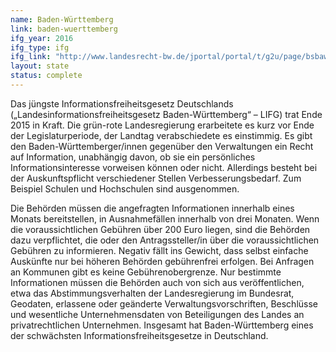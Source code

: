 ```yaml
---
name: Baden-Württemberg
link: baden-wuerttemberg
ifg_year: 2016
ifg_type: ifg
ifg_link: "http://www.landesrecht-bw.de/jportal/portal/t/g2u/page/bsbawueprod.psml;jsessionid=7B9F63D2264ED25A8E80DA5127A56164.jp91?pid=Dokumentanzeige&showdoccase=1&js_peid=Trefferliste&documentnumber=1&numberofresults=1&fromdoctodoc=yes&doc.id=jlr-InfFrGBWpP10&doc.part=X&doc.price=0.0#focuspoint"
layout: state
status: complete
---
```

Das jüngste Informationsfreiheitsgesetz Deutschlands („Landesinformationsfreiheitsgesetz Baden-Württemberg“ – LIFG) trat Ende 2015 in Kraft. Die grün-rote Landesregierung erarbeitete es kurz vor Ende der Legislaturperiode, der Landtag verabschiedete
es einstimmig. Es gibt den Baden-Württemberger/innen gegenüber den Verwaltungen ein Recht auf Information, unabhängig
davon, ob sie ein persönliches Informationsinteresse vorweisen können oder nicht. Allerdings besteht bei der Auskunftspflicht
verschiedener Stellen Verbesserungsbedarf. Zum Beispiel Schulen und Hochschulen sind ausgenommen.

Die Behörden müssen die angefragten Informationen innerhalb eines Monats bereitstellen, in Ausnahmefällen innerhalb
von drei Monaten. Wenn die voraussichtlichen Gebühren über 200 Euro liegen, sind die Behörden dazu verpflichtet, die oder
den Antragssteller/in über die voraussichtlichen Gebühren zu informieren. Negativ fällt ins Gewicht, dass selbst einfache Auskünfte nur bei höheren Behörden gebührenfrei erfolgen. Bei Anfragen an Kommunen gibt es keine Gebührenobergrenze. Nur bestimmte Informationen müssen die Behörden auch von sich aus veröffentlichen, etwa das Abstimmungsverhalten der Landesregierung im Bundesrat, Geodaten, erlassene oder geänderte Verwaltungsvorschriften, Beschlüsse und wesentliche Unternehmensdaten von Beteiligungen des Landes an privatrechtlichen Unternehmen.
Insgesamt hat Baden-Württemberg eines der schwächsten Informationsfreiheitsgesetze in Deutschland.

